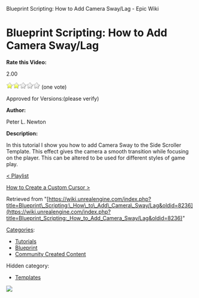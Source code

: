 Blueprint Scripting: How to Add Camera Sway/Lag - Epic Wiki                    

Blueprint Scripting: How to Add Camera Sway/Lag
===============================================

**Rate this Video:**

2.00

![](/extensions/VoteNY/images/star_on.gif)![](/extensions/VoteNY/images/star_on.gif)![](/extensions/VoteNY/images/star_off.gif)![](/extensions/VoteNY/images/star_off.gif)![](/extensions/VoteNY/images/star_off.gif) (one vote)

Approved for Versions:(please verify)

**Author:**

Peter L. Newton

**Description:**

In this tutorial I show you how to add Camera Sway to the Side Scroller Template. This effect gives the camera a smooth transition while focusing on the player. This can be altered to be used for different styles of game play.

  

[< Playlist](/Blueprint_Scripting_Playlist "Blueprint Scripting Playlist")

[How to Create a Custom Cursor >](/Blueprint_Scripting:_How_to_Create_a_Custom_Cursor "Blueprint Scripting: How to Create a Custom Cursor")

Retrieved from "[https://wiki.unrealengine.com/index.php?title=Blueprint\_Scripting:\_How\_to\_Add\_Camera\_Sway/Lag&oldid=8236](https://wiki.unrealengine.com/index.php?title=Blueprint_Scripting:_How_to_Add_Camera_Sway/Lag&oldid=8236)"

[Categories](/Special:Categories "Special:Categories"):

*   [Tutorials](/Category:Tutorials "Category:Tutorials")
*   [Blueprint](/Category:Blueprint "Category:Blueprint")
*   [Community Created Content](/Category:Community_Created_Content "Category:Community Created Content")

Hidden category:

*   [Templates](/Category:Templates "Category:Templates")

  ![](https://tracking.unrealengine.com/track.png)